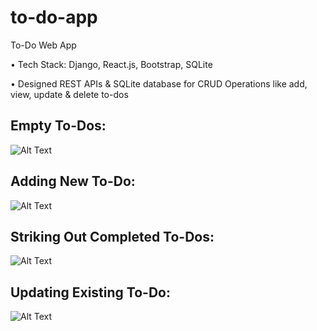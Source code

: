 # to-do-app

To-Do Web App

• Tech Stack: Django, React.js, Bootstrap, SQLite

• Designed REST APIs &amp; SQLite database for CRUD Operations like add, view, update &amp; delete to-dos

## Empty To-Dos:

![Alt Text](https://github.com/bbazwalt/to-do-app/blob/main/screenshots/Empty%20To-Dos.png)

## Adding New To-Do:

![Alt Text](https://github.com/bbazwalt/to-do-app/blob/main/screenshots/Adding%20New%20To-Do.png)

## Striking Out Completed To-Dos:

![Alt Text](https://github.com/bbazwalt/to-do-app/blob/main/screenshots/Striking%20Out%20Completed%20To-Dos.png)

## Updating Existing To-Do:

![Alt Text](https://github.com/bbazwalt/to-do-app/blob/main/screenshots/Updating%20Existing%20To-Do.png)
